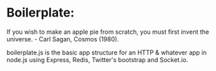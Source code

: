 Boilerplate:
============

If you wish to make an apple pie from scratch, you must first invent the universe.  - Carl Sagan, Cosmos (1980).

boilerplate.js is the basic app structure for an HTTP & whatever app in node.js using Express, Redis, Twitter's bootstrap and Socket.io.
